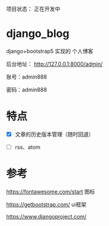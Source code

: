 
项目状态： 正在开发中


# django_blog
django+bootstrap5 实现的 个人博客


后台地址：  http://127.0.0.1:8000/admin/

账号：admin888

密码：admin888



# 特点

- [x] 文章的历史版本管理（随时回退）
- [ ] rss、atom



# 参考

https://fontawesome.com/start 图标

https://getbootstrap.com/  ui框架

https://www.djangoproject.com/


